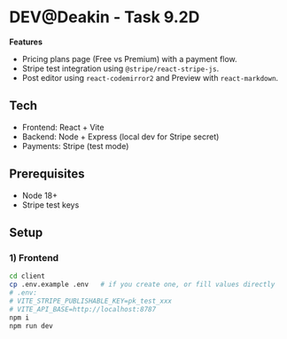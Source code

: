 # DEV@Deakin - Task 9.2D

**Features**
- Pricing plans page (Free vs Premium) with a payment flow.
- Stripe test integration using `@stripe/react-stripe-js`.
- Post editor using `react-codemirror2` and Preview with `react-markdown`.

## Tech
- Frontend: React + Vite
- Backend: Node + Express (local dev for Stripe secret)
- Payments: Stripe (test mode)

## Prerequisites
- Node 18+
- Stripe test keys

## Setup

### 1) Frontend
```bash
cd client
cp .env.example .env   # if you create one, or fill values directly
# .env:
# VITE_STRIPE_PUBLISHABLE_KEY=pk_test_xxx
# VITE_API_BASE=http://localhost:8787
npm i
npm run dev
